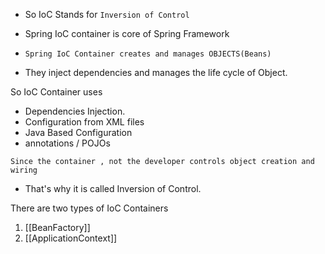 
- So IoC Stands for `Inversion of Control`
- Spring IoC container is core of Spring Framework 

- `Spring IoC Container creates and manages OBJECTS(Beans)`
- They inject dependencies and manages the life cycle of Object.


So IoC Container uses 
- Dependencies Injection.
- Configuration from XML files 
- Java Based Configuration 
- annotations / POJOs

`Since the container , not the developer controls object creation and wiring`
- That's why it is called Inversion of Control.

There are two types of IoC Containers 
1. [[BeanFactory]]
2. [[ApplicationContext]]
